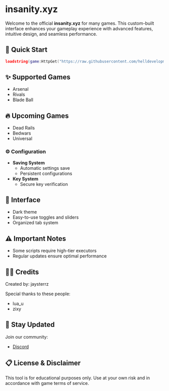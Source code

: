 


# insanity.xyz

Welcome to the official **insanity.xyz** for many games. This custom-built interface enhances your gameplay experience with advanced features, intuitive design, and seamless performance.

## 🚀 Quick Start

```lua
loadstring(game:HttpGet("https://raw.githubusercontent.com/helldevelopment/RobloxScripts/main/SanityLoader.lua"))()
```

## ✨ Supported Games
- Arsenal
- Rivals
- Blade Ball

## 🔥 Upcoming Games
- Dead Rails
- Bedwars
- Universal

### ⚙️ Configuration
- **Saving System**
  - Automatic settings save
  - Persistent configurations
- **Key System**
  - Secure key verification



## 🎨 Interface
- Dark theme
- Easy-to-use toggles and sliders
- Organized tab system


## ⚠️ Important Notes
- Some scripts require high-tier executors
- Regular updates ensure optimal performance

## 👨‍💻 Credits
Created by: jaysterrz

Special thanks to these people:
- lua_u
- zixy


## 📢 Stay Updated
Join our community:
- [Discord](discord.gg/sanitywtf)

## 📋 License & Disclaimer
This tool is for educational purposes only. Use at your own risk and in accordance with game terms of service.

